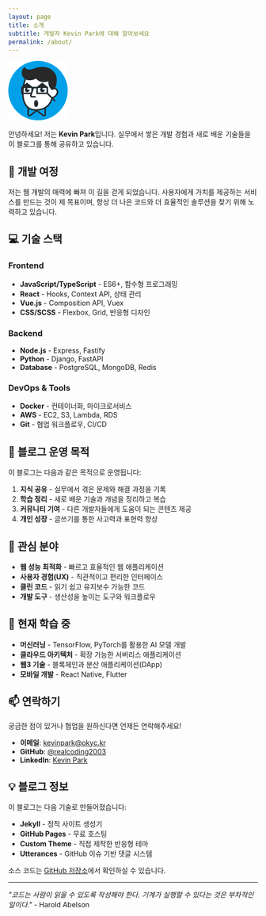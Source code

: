 ```yaml
---
layout: page
title: 소개
subtitle: 개발자 Kevin Park에 대해 알아보세요
permalink: /about/
---
```


<div class="about-hero">
  <img src="/assets/images/character.svg" alt="Kevin Park" class="about-avatar-large">
</div>

안녕하세요! 저는 **Kevin Park**입니다. 실무에서 쌓은 개발 경험과 새로 배운 기술들을 이 블로그를 통해 공유하고 있습니다.

## 🚀 개발 여정

저는 웹 개발의 매력에 빠져 이 길을 걷게 되었습니다. 사용자에게 가치를 제공하는 서비스를 만드는 것이 제 목표이며, 항상 더 나은 코드와 더 효율적인 솔루션을 찾기 위해 노력하고 있습니다.

## 💻 기술 스택

### Frontend
- **JavaScript/TypeScript** - ES6+, 함수형 프로그래밍
- **React** - Hooks, Context API, 상태 관리
- **Vue.js** - Composition API, Vuex
- **CSS/SCSS** - Flexbox, Grid, 반응형 디자인

### Backend
- **Node.js** - Express, Fastify
- **Python** - Django, FastAPI
- **Database** - PostgreSQL, MongoDB, Redis

### DevOps & Tools
- **Docker** - 컨테이너화, 마이크로서비스
- **AWS** - EC2, S3, Lambda, RDS
- **Git** - 협업 워크플로우, CI/CD

## 📝 블로그 운영 목적

이 블로그는 다음과 같은 목적으로 운영됩니다:

1. **지식 공유** - 실무에서 겪은 문제와 해결 과정을 기록
2. **학습 정리** - 새로 배운 기술과 개념을 정리하고 복습
3. **커뮤니티 기여** - 다른 개발자들에게 도움이 되는 콘텐츠 제공
4. **개인 성장** - 글쓰기를 통한 사고력과 표현력 향상

## 🎯 관심 분야

- **웹 성능 최적화** - 빠르고 효율적인 웹 애플리케이션
- **사용자 경험(UX)** - 직관적이고 편리한 인터페이스
- **클린 코드** - 읽기 쉽고 유지보수 가능한 코드
- **개발 도구** - 생산성을 높이는 도구와 워크플로우

## 🌱 현재 학습 중

- **머신러닝** - TensorFlow, PyTorch를 활용한 AI 모델 개발
- **클라우드 아키텍처** - 확장 가능한 서버리스 애플리케이션
- **웹3 기술** - 블록체인과 분산 애플리케이션(DApp)
- **모바일 개발** - React Native, Flutter

## 📫 연락하기

궁금한 점이 있거나 협업을 원하신다면 언제든 연락해주세요!

- **이메일**: kevinpark@okyc.kr
- **GitHub**: [@realcoding2003](https://github.com/realcoding2003)
- **LinkedIn**: [Kevin Park](https://www.linkedin.com/in/realcoding/)

## 💡 블로그 정보

이 블로그는 다음 기술로 만들어졌습니다:

- **Jekyll** - 정적 사이트 생성기
- **GitHub Pages** - 무료 호스팅
- **Custom Theme** - 직접 제작한 반응형 테마
- **Utterances** - GitHub 이슈 기반 댓글 시스템

소스 코드는 [GitHub 저장소](https://github.com/realcoding2003/realcoding2003.github.io)에서 확인하실 수 있습니다.

---

*"코드는 사람이 읽을 수 있도록 작성해야 한다. 기계가 실행할 수 있다는 것은 부차적인 일이다."* - Harold Abelson
